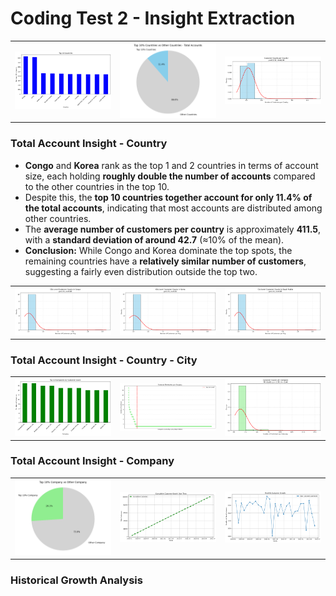 # Coding Test 2 - Insight Extraction

<table>
  <tr>
    <td><img src="./media/coding_test_1/1.png" alt="Image 1" width="500"></td>
    <td><img src="./media/coding_test_1/2.png" alt="Image 2" width="500"></td>
    <td><img src="./media/coding_test_1/15.png" alt="Image 3" width="500"></td>
  </tr>
</table>

### Total Account Insight - Country
- **Congo** and **Korea** rank as the top 1 and 2 countries in terms of account size, each holding **roughly double the number of accounts** compared to the other countries in the top 10.  
- Despite this, the **top 10 countries together account for only 11.4% of the total accounts**, indicating that most accounts are distributed among other countries.  
- The **average number of customers per country** is approximately **411.5**, with a **standard deviation of around 42.7** (≈10% of the mean).  
- **Conclusion:** While Congo and Korea dominate the top spots, the remaining countries have a **relatively similar number of customers**, suggesting a fairly even distribution outside the top two.



<table>
  <tr>
    <td><img src="./media/coding_test_1/3.png" alt="Image 4" width="500"></td>
    <td><img src="./media/coding_test_1/4.png" alt="Image 5" width="500"></td>
    <td><img src="./media/coding_test_1/5.png" alt="Image 6" width="500"></td>
  </tr>
</table>

### Total Account Insight - Country - City



<table>
  <tr>
    <td><img src="./media/coding_test_1/6.png" alt="Image 7" width="500"></td>
    <td><img src="./media/coding_test_1/7.png" alt="Image 8" width="500"></td>
    <td><img src="./media/coding_test_1/8.png" alt="Image 9" width="500"></td>
  </tr>
</table>

### Total Account Insight - Company



<table>
  <tr>
    <td><img src="./media/coding_test_1/9.png" alt="Image 10" width="500"></td>
    <td><img src="./media/coding_test_1/10.png" alt="Image 11" width="500"></td>
    <td><img src="./media/coding_test_1/11.png" alt="Image 2" width="500"></td>
  </tr>
</table>

### Historical Growth Analysis


